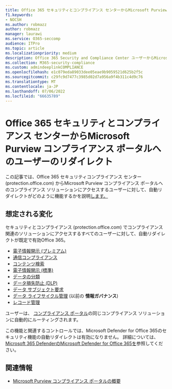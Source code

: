 ```yaml
---
title: Office 365 セキュリティとコンプライアンス センターからMicrosoft Purview コンプライアンス ポータルへのユーザーのリダイレクト
f1.keywords:
- NOCSH
ms.author: robmazz
author: robmazz
manager: laurawi
ms.service: O365-seccomp
audience: ITPro
ms.topic: article
ms.localizationpriority: medium
description: Office 365 Security and Compliance Center ユーザーからMicrosoft Purview コンプライアンス ポータルへのユーザーの自動リダイレクトについて説明します。
ms.collection: M365-security-compliance
ms.custom: admindeeplinkCOMPLIANCE
ms.openlocfilehash: e1c079eda89033dee05eae9b9059521d625b2f5c
ms.sourcegitcommit: c29fc9d7477c3985d02d7a956a9f4b311c4d9c76
ms.translationtype: MT
ms.contentlocale: ja-JP
ms.lasthandoff: 07/06/2022
ms.locfileid: "66635789"
---
```

# <a name="redirection-of-users-from-the-office-365-security-and-compliance-center-to-the-microsoft-purview-compliance-portal"></a>Office 365 セキュリティとコンプライアンス センターからMicrosoft Purview コンプライアンス ポータルへのユーザーのリダイレクト

この記事では、Office 365 セキュリティコンプライアンス センター (protection.office.com) からMicrosoft Purview コンプライアンス ポータルへのコンプライアンス ソリューションにアクセスするユーザーに対して、自動リダイレクトがどのように機能するかを説明<a href="https://go.microsoft.com/fwlink/p/?linkid=2077149" target="_blank">します。</a>

## <a name="what-to-expect"></a>想定される変化

セキュリティとコンプライアンス (protection.office.com) でコンプライアンス関連のソリューションにアクセスするすべてのユーザーに対して、自動リダイレクトが既定で有効Office 365。

- [電子情報開示 (プレミアム)](overview-ediscovery-20.md)
- [通信コンプライアンス](communication-compliance.md)
- [コンテンツ検索](search-for-content.md)
- [電子情報開示 (標準)](get-started-core-ediscovery.md)
- [データの分類](data-classification-overview.md)
- [データ損失防止 (DLP)](dlp-learn-about-dlp.md)
- [データ サブジェクト要求](/compliance/regulatory/gdpr-manage-gdpr-data-subject-requests-with-the-dsr-case-tool)
- [データ ライフサイクル管理](manage-data-governance.md) (以前の **情報ガバナンス**)
- [レコード管理](records-management.md)

ユーザーは、 <a href="https://go.microsoft.com/fwlink/p/?linkid=2077149" target="_blank">コンプライアンス ポータル</a>の同じコンプライアンス ソリューションに自動的にルーティングされます。

この機能と関連するコントロールでは、Microsoft Defender for Office 365のセキュリティ機能の自動リダイレクトは有効になりません。 詳細については、[Microsoft 365 DefenderのMicrosoft Defender for Office 365を](/microsoft-365/security/defender/microsoft-365-security-center-mdo)参照してください。

## <a name="related-information"></a>関連情報

- [Microsoft Purview コンプライアンス ポータルの概要](/microsoft-365/compliance/microsoft-365-compliance-center)
